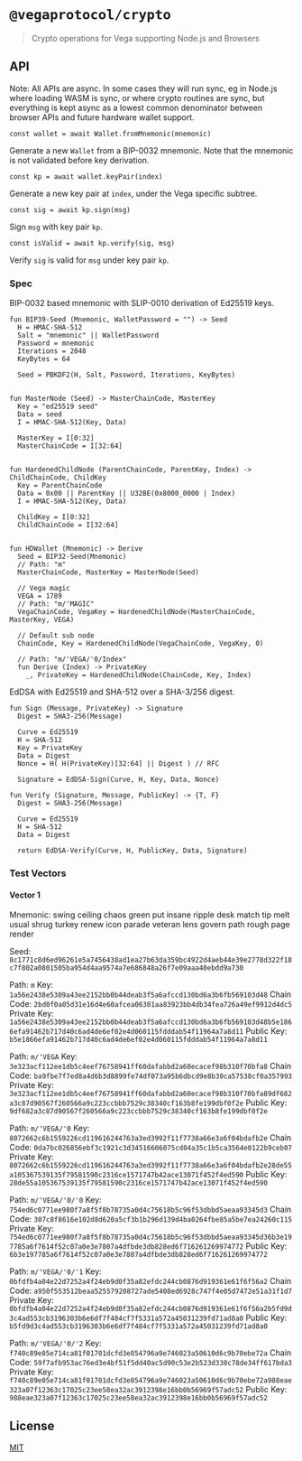 # `@vegaprotocol/crypto`

> Crypto operations for Vega supporting Node.js and Browsers

## API

Note: All APIs are async. In some cases they will run sync, eg in Node.js
where loading WASM is sync, or where crypto routines are sync, but everything
is kept async as a lowest common denominator between browser APIs and future
hardware wallet support.

`const wallet = await Wallet.fromMnemonic(mnemonic)`

Generate a new `Wallet` from a BIP-0032 mnemonic. Note that the mnemonic
is not validated before key derivation.

`const kp = await wallet.keyPair(index)`

Generate a new key pair at `index`, under the Vega specific subtree.

`const sig = await kp.sign(msg)`

Sign `msg` with key pair `kp`.

`const isValid = await kp.verify(sig, msg)`

Verify `sig` is valid for `msg` under key pair `kp`.

### Spec

BIP-0032 based mnemonic with SLIP-0010 derivation of Ed25519 keys.

```
fun BIP39-Seed (Mnemonic, WalletPassword = "") -> Seed
  H = HMAC-SHA-512
  Salt = "mnemonic" || WalletPassword
  Password = mnemonic
  Iterations = 2048
  KeyBytes = 64

  Seed = PBKDF2(H, Salt, Password, Iterations, KeyBytes)


fun MasterNode (Seed) -> MasterChainCode, MasterKey
  Key = "ed25519 seed"
  Data = seed
  I = HMAC-SHA-512(Key, Data)

  MasterKey = I[0:32]
  MasterChainCode = I[32:64]


fun HardenedChildNode (ParentChainCode, ParentKey, Index) -> ChildChainCode, ChildKey
  Key = ParentChainCode
  Data = 0x00 || ParentKey || U32BE(0x8000_0000 | Index)
  I = HMAC-SHA-512(Key, Data)

  ChildKey = I[0:32]
  ChildChainCode = I[32:64]


fun HDWallet (Mnemonic) -> Derive
  Seed = BIP32-Seed(Mnemonic)
  // Path: "m"
  MasterChainCode, MasterKey = MasterNode(Seed)

  // Vega magic
  VEGA = 1789
  // Path: "m/'MAGIC"
  VegaChainCode, VegaKey = HardenedChildNode(MasterChainCode, MasterKey, VEGA)

  // Default sub node
  ChainCode, Key = HardenedChildNode(VegaChainCode, VegaKey, 0)

  // Path: "m/'VEGA/'0/Index"
  fun Derive (Index) -> PrivateKey
    _, PrivateKey = HardenedChildNode(ChainCode, Key, Index)
```

EdDSA with Ed25519 and SHA-512 over a SHA-3/256 digest.

```
fun Sign (Message, PrivateKey) -> Signature
  Digest = SHA3-256(Message)

  Curve = Ed25519
  H = SHA-512
  Key = PrivateKey
  Data = Digest
  Nonce = H( H(PrivateKey)[32:64] || Digest ) // RFC

  Signature = EdDSA-Sign(Curve, H, Key, Data, Nonce)

fun Verify (Signature, Message, PublicKey) -> {T, F}
  Digest = SHA3-256(Message)

  Curve = Ed25519
  H = SHA-512
  Data = Digest

  return EdDSA-Verify(Curve, H, PublicKey, Data, Signature)

```

### Test Vectors

#### Vector 1

Mnemonic: swing ceiling chaos green put insane ripple desk match tip melt usual shrug turkey renew icon parade veteran lens govern path rough page render

Seed: `8c1771c8d6ed96261e5a7456438ad1ea27b63da359bc4922d4aeb44e39e2778d322f18c7f802a0801505ba954d4aa9574a7e686848a26f7e09aaa40ebdd9a730`

Path: `m`
  Key: `1a56e2438e5309a43ee2152bb0b44deab3f5a6afccd130bd6a3b6fb569103d48`
  Chain Code: `2bd0f0a05d31e16d4e60afcea06301aa83923bb4db34fea726a49ef9912d4dc5`
  Private Key: `1a56e2438e5309a43ee2152bb0b44deab3f5a6afccd130bd6a3b6fb569103d48b5e1866efa91462b717d40c6ad4de6ef02e4d060115fdddab54f11964a7a8d11`
  Public Key: `b5e1866efa91462b717d40c6ad4de6ef02e4d060115fdddab54f11964a7a8d11`

Path: `m/'VEGA`
  Key: `3e323acf112ee1db5c4eef76758941ff60dafabbd2a60ecacef98b310f70bfa8`
  Chain Code: `ba9fbe7f7ed8a4d6b3d8899fe74df073a95b6dbcd9e8b30ca57538cf0a357993`
  Private Key: `3e323acf112ee1db5c4eef76758941ff60dafabbd2a60ecacef98b310f70bfa89df682a3c87d90567f260566a9c223ccbbb7529c38340cf163b8fe199dbf0f2e`
  Public Key: `9df682a3c87d90567f260566a9c223ccbbb7529c38340cf163b8fe199dbf0f2e`

Path: `m/'VEGA/'0`
  Key: `8072662c6b1559226cd119616244763a3ed3992f11f7738a66e3a6f04bdafb2e`
  Chain Code: `0da7bc026856ebf3c1921c3d34516606075cd04a35c1b5ca3564e0122b9ceb07`
  Private Key: `8072662c6b1559226cd119616244763a3ed3992f11f7738a66e3a6f04bdafb2e28de55a105367539135f79581590c2316ce1571747b42ace13071f452f4ed590`
  Public Key: `28de55a105367539135f79581590c2316ce1571747b42ace13071f452f4ed590`

Path: `m/'VEGA/'0/'0`
  Key: `754ed6c0771ee980f7a8f5f8b78735a0d4c75618b5c96f53dbbd5aeaa93345d3`
  Chain Code: `307c8f8616e102d8d620a5cf3b1b296d139d4ba0264fbe85a5be7ea24260c115`
  Private Key: `754ed6c0771ee980f7a8f5f8b78735a0d4c75618b5c96f53dbbd5aeaa93345d36b3e197785a6f7614f52c07a0e3e7807a4dfbde3db828ed6f716261269974772`
  Public Key: `6b3e197785a6f7614f52c07a0e3e7807a4dfbde3db828ed6f716261269974772`

Path: `m/'VEGA/'0/'1`
  Key: `0bfdfb4a04e22d7252a4f24eb9d0f35a82efdc244cb0876d919361e61f6f56a2`
  Chain Code: `a950f553512beaa525579208727ade5408ed6928c747f4e05d7472e51a31f1d7`
  Private Key: `0bfdfb4a04e22d7252a4f24eb9d0f35a82efdc244cb0876d919361e61f6f56a2b5fd9d3c4ad553cb3196303b6e6df7f484cf7f5331a572a45031239fd71ad8a0`
  Public Key: `b5fd9d3c4ad553cb3196303b6e6df7f484cf7f5331a572a45031239fd71ad8a0`

Path: `m/'VEGA/'0/'2`
  Key: `f740c89e05e714ca81f01701dcfd3e854796a9e746023a50610d6c9b70ebe72a`
  Chain Code: `59f7afb953ac76ed3e4bf51f5dd40ac5d90c53e2b523d338c78de34ff617bda3`
  Private Key: `f740c89e05e714ca81f01701dcfd3e854796a9e746023a50610d6c9b70ebe72a988eae323a07f12363c17025c23ee58ea32ac3912398e16bb0b56969f57adc52`
  Public Key: `988eae323a07f12363c17025c23ee58ea32ac3912398e16bb0b56969f57adc52`

## License

[MIT](LICENSE)
